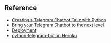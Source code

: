 ## Reference
- [Creating a Telegram Chatbot Quiz with Python](https://towardsdatascience.com/creating-a-telegram-chatbot-quiz-with-python-711a43c0c424)
- [Bring your Telegram Chatbot to the next level](https://towardsdatascience.com/bring-your-telegram-chatbot-to-the-next-level-c771ec7d31e4)
- [Deployment](https://towardsdatascience.com/how-to-deploy-a-telegram-bot-using-heroku-for-free-9436f89575d2)
- [python-telegram-bot on Heroku](https://github.com/Bibo-Joshi/ptb-heroku-skeleton)